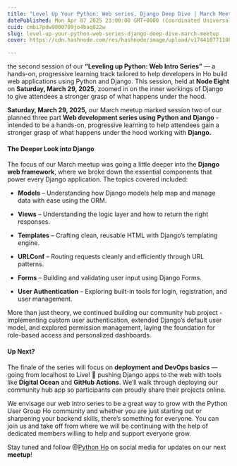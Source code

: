```yaml
---
title: "Level Up Your Python: Web series, Django Deep Dive | March Meetup"
datePublished: Mon Apr 07 2025 23:00:00 GMT+0000 (Coordinated Universal Time)
cuid: cmbi7pdw9000709jo4baq822w
slug: level-up-your-python-web-series-django-deep-dive-march-meetup
cover: https://cdn.hashnode.com/res/hashnode/image/upload/v1744107711083/1d6587b3-6536-4044-bf95-bc950c52f54d.jpeg

---
```


the second session of our **“Leveling up Python: Web Intro Series”** — a hands-on, progressive learning track tailored to help developers in Ho build web applications using Python and Django. This session, held at **Node Eight** on **Saturday, March 29, 2025**, zoomed in on the inner workings of Django to give attendees a stronger grasp of what happens under the hood.

**Saturday, March 29, 2025,** our March meetup marked session two of our planned three part **Web development series using Python and Django** - intended to be a hands-on, progressive learning to help attendees gain a stronger grasp of what happens under the hood working with **Django.**

#### **The Deeper Look into Django**

The focus of our March meetup was going a little deeper into the **Django web framework**, where we broke down the essential components that power every Django application. The topics covered included:

* **Models** – Understanding how Django models help map and manage data with ease using the ORM.
    
* **Views** – Understanding the logic layer and how to return the right responses.
    
* **Templates** – Crafting clean, reusable HTML with Django’s templating engine.
    
* **URLConf** – Routing requests cleanly and efficiently through URL patterns.
    
* **Forms** – Building and validating user input using Django Forms.
    
* **User Authentication** – Exploring built-in tools for login, registration, and user management.
    

More than just theory, we continued building our community hub project - implementing custom user authentication, extended Django’s default user model, and explored permission management, laying the foundation for role-based access and personalized dashboards.

#### **Up Next?**

The finale of the series will focus on **deployment and DevOps basics** — going from localhost to Live! **🚀** pushing Django apps to the web with tools like **Digital Ocean** and **GitHub Actions**. We’ll walk through deploying our community hub app so participants can proudly share their projects online.

We envisage our web intro series to be a great way to grow with the Python User Group Ho community and whether you are just starting out or sharpening your backend skills, there’s something for everyone. You can join us and take off from where we will be continuing with the help of dedicated members willing to help and support everyone grow.

Stay tuned and follow @[Python Ho](@pythonho) on social media for updates on our next **meetup**!